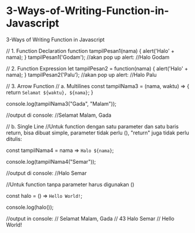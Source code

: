 # 3-Ways-of-Writing-Function-in-Javascript

3-Ways of Writing Function in Javascript

// 1. Function Declaration
function tampilPesan1(nama) {
 alert('Halo' + nama);
}
tampilPesan1('Godam');
//akan pop up alert:
//Halo Godam

// 2. Function Expression
let tampilPesan2 = function(nama) {
 alert('Halo' + nama);
}
tampilPesan2('Palu');
//akan pop up alert:
//Halo Palu

// 3. Arrow Function
// a. Multilines
const tampilNama3 = (nama, waktu) => {
 return `Selamat ${waktu}, ${nama}`;
} 

console.log(tampilNama3("Gada", "Malam"));

//output di console:
//Selamat Malam, Gada

// b. Single Line
//Untuk function dengan satu parameter dan satu baris return, bisa dibuat simple, parameter tidak perlu (), "return" juga tidak perlu ditulis:

const tampilNama4 = nama => `Halo ${nama}`;

console.log(tampilNama4("Semar"));

//output di console:
//Halo Semar

//Untuk function tanpa parameter harus digunakan ()

const halo = () => `Hello World!`;

console.log(halo());

//output in console:
// Selamat Malam, Gada
// 43 Halo Semar
// Hello World!









